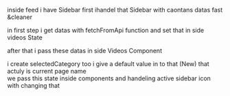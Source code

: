 inside feed i have Sidebar first ihandel that Sidebar with caontans datas fast &cleaner

in first step i get datas with fetchFromApi function
and set that in side videos State

after that i pass these datas in side Videos Component

i create selectedCategory too
i give a default value in to that (New)
that actuly is current page name  
we pass this state inside components and
handeling active sidebar icon with changing that
